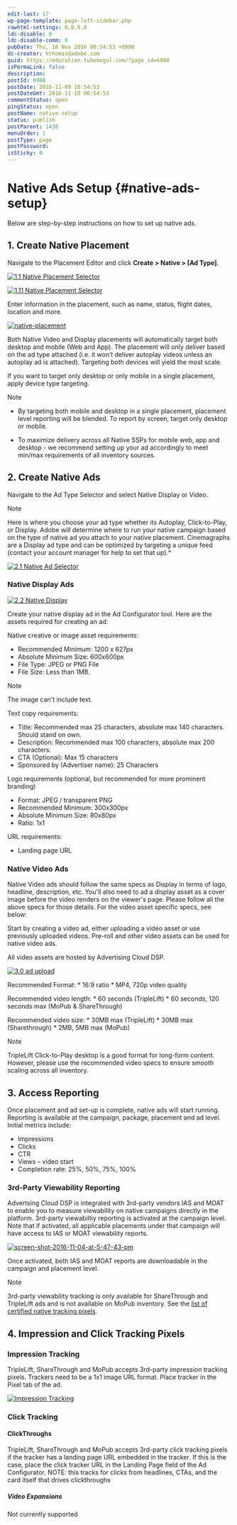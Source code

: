 ```yaml
---
edit-last: 17
wp-page-template: page-left-sidebar.php
rawhtml-settings: 0,0,0,0
ldc-disable: 0
ldc-disable-comm: 0
pubDate: Thu, 10 Nov 2016 00:54:53 +0000
dc-creator: hthomas@adobe.com
guid: https://education.tubemogul.com/?page_id=6988
isPermaLink: false
description: 
postId: 6988
postDate: 2016-11-09 16:54:53
postDateGmt: 2016-11-10 00:54:53
commentStatus: open
pingStatus: open
postName: native-setup
status: publish
postParent: 1430
menuOrder: 1
postType: page
postPassword: 
isSticky: 0
---
```


# Native Ads Setup {#native-ads-setup}

Below are step-by-step instructions on how to set up native ads.

## 1. Create Native Placement

Navigate to the Placement Editor and click **Create > Native > [Ad Type]**.

[ ![1.1 Native Placement Selector](assets/1.1-native-placement-selector-1024x448.png)](assets/1.1-native-placement-selector.png)

[ ![1.11 Native Placement Selector](assets/1.11-native-placement-selector-300x150.png)](assets/1.11-native-placement-selector.png)

Enter information in the placement, such as name, status, flight dates, location and more.

[ ![native-placement](assets/native-placement.png)](assets/native-placement.png)

Both Native Video and Display placements will automatically target both desktop and mobile (Web and App). The placement will only deliver based on the ad type attached (i.e. it won’t deliver autoplay videos unless an autoplay ad is attached). Targeting both devices will yield the most scale.

If you want to target only desktop or only mobile in a single placement, apply device type targeting.

>[!NOTE]
>
>* By targeting both mobile and desktop in a single placement, placement level reporting will be blended. To report by screen, target only desktop or mobile.
* To maximize delivery across all Native SSPs for mobile web, app and desktop - we recommend setting up your ad accordingly to meet min/max requirements of all inventory sources.

## 2. Create Native Ads

Navigate to the Ad Type Selector and select Native Display or Video.

>[!NOTE]
>
> Here is where you choose your ad type whether its Autoplay, Click-to-Play, or Display. Adobe will determine where to run your native campaign based on the type of native ad you attach to your native placement. Cinemagraphs are a Display ad type and can be optimized by targeting a unique feed (contact your account manager for help to set that up).*

[ ![2.1 Native Ad Selector](assets/2.1-native-ad-selector-1024x463.png)](assets/2.1-native-ad-selector.png)

### Native Display Ads

[ ![2.2 Native Display](assets/2.2-native-display-1024x649.png)](assets/2.2-native-display.png)

Create your native display ad in the Ad Configurator tool. Here are the assets required for creating an ad:

Native creative or image asset requirements:
* Recommended Minimum: 1200 x 627px
* Absolute Minimum Size: 600x600px
* File Type: JPEG or PNG File
* File Size: Less than 1MB.
>[!NOTE]
>
>The image can't include text.

Text copy requirements:
* Title: Recommended max 25 characters, absolute max 140 characters. Should stand on own.
* Description: Recommended max 100 characters, absolute max 200 characters.
* CTA (Optional): Max 15 characters
* Sponsored by (Advertiser name): 25 Characters

Logo requirements (optional, but recommended for more prominent branding)
* Format: JPEG / transparent PNG
* Recommended Minimum: 300x300px
* Absolute Minimum Size: 80x80px
* Ratio: 1x1

URL requirements:
* Landing page URL

### Native Video Ads

Native Video ads should follow the same specs as Display in terms of logo, headline, description, etc. You'll also need to ad a display asset as a cover image before the video renders on the viewer's page. Please follow all the above specs for those details. For the video asset specific specs, see below:

Start by creating a video ad, either uploading a video asset or use previously uploaded videos. Pre-roll and other video assets can be used for native video ads.

All video assets are hosted by Advertising Cloud DSP.

[ ![3.0 ad upload](assets/3.0-ad-upload-1024x527.png)](assets/3.0-ad-upload.png)
  
Recommended Format:
    * 16:9 ratio
    * MP4, 720p video quality

Recommended video length:
    * 60 seconds (TripleLift)
    * 60 seconds, 120 seconds max (MoPub & ShareThrough)

Recommended video size:
    * 30MB max (TripleLift)
    * 30MB max (Sharethrough)
    * 2MB, 5MB max (MoPub)

>[!NOTE]
>
>TripleLift Click-to-Play desktop is a good format for long-form content. However, please use the recommended video specs to ensure smooth scaling across all inventory.

## 3. Access Reporting

Once placement and ad set-up is complete, native ads will start running. Reporting is available at the campaign, package, placement and ad level. Initial metrics include:

* Impressions
* Clicks
* CTR
* Views – video start
* Completion rate: 25%, 50%, 75%, 100%


### 3rd-Party Viewability Reporting

Advertsing Cloud DSP is integrated with 3rd-party vendors IAS and MOAT to enable you to measure viewability on native campaigns directly in the platform. 3rd-party viewabiltiy reporting is activated at the campaign level. Note that if activated, all applicable placements under that campaign will have access to IAS or MOAT viewability reports.

[ ![screen-shot-2016-11-04-at-5-47-43-pm](assets/screen-shot-2016-11-04-at-5.47.43-pm.png)](assets/screen-shot-2016-11-04-at-5.47.43-pm.png)

Once activated, both IAS and MOAT reports are downloadable in the campaign and placement level.

>[!NOTE]
>
>3rd-party viewability tracking is only available for ShareThrough and TripleLift ads and is not available on MoPub inventory. See the [list of certified native tracking pixels](3rd-party-tracking-adserving/certified-native-tracking-pixels.md).

## 4. Impression and Click Tracking Pixels

### Impression Tracking

TripleLift, ShareThrough and MoPub accepts 3rd-party impression tracking pixels. Trackers need to be a 1x1 image URL format. Place tracker in the Pixel tab of the ad.

[ ![Impression Tracking](assets/impression-tracking-1024x300.png)](assets/impression-tracking.png)

### Click Tracking

#### ClickThroughs

TripleLift, ShareThrough and MoPub accepts 3rd-party click tracking pixels if the tracker has a landing page URL embedded in the tracker. If this is the case, place the click tracker URL in the Landing Page field of the Ad Configurator. NOTE: this tracks for clicks from headlines, CTAs, and the card itself that drives  clickthroughs

##### Video Expansions

Not currently supported
